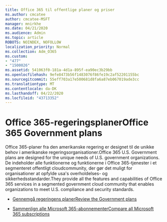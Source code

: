 ```yaml
---
title: Office 365 til offentlige planer og priser
ms.author: cmcatee
author: cmcatee-MSFT
manager: mnirkhe
ms.date: 04/21/2020
ms.audience: Admin
ms.topic: article
ROBOTS: NOINDEX, NOFOLLOW
localization_priority: Normal
ms.collection: Adm_O365
ms.custom:
- "477"
- "1500026"
ms.assetid: 541063f0-181a-4d1a-895f-ea90ec3b29bb
ms.openlocfilehash: 9efe8473b56f1483076f86fe19c2af52201155bc
ms.sourcegitcommit: 55eff703a17e500681d8fa6a87eb067019ade3cc
ms.translationtype: MT
ms.contentlocale: da-DK
ms.lasthandoff: 04/22/2020
ms.locfileid: "43713352"
---
```

# <a name="office-365-government-plans"></a><span data-ttu-id="b37fe-102">Office 365-regeringsplaner</span><span class="sxs-lookup"><span data-stu-id="b37fe-102">Office 365 Government plans</span></span>

<span data-ttu-id="b37fe-103">Office 365-planer fra den amerikanske regering er designet til de unikke behov i amerikanske regeringsorganisationer.</span><span class="sxs-lookup"><span data-stu-id="b37fe-103">Office 365 U.S. Government plans are designed for the unique needs of U.S. government organizations.</span></span> <span data-ttu-id="b37fe-104">De indeholder alle funktionerne og funktionerne i Office 365-tjenester i et segmenteret offentligt cloudcommunity, der gør det muligt for organisationer at opfylde usa's overholdelses- og sikkerhedsstandarder.</span><span class="sxs-lookup"><span data-stu-id="b37fe-104">They provide all the features and capabilities of Office 365 services in a segmented government cloud community that enables organizations to meet U.S. compliance and security standards.</span></span>
  
- [<span data-ttu-id="b37fe-105">Gennemgå regeringens planer</span><span class="sxs-lookup"><span data-stu-id="b37fe-105">Review the Government plans</span></span>](https://products.office.com/government/compare-office-365-government-plans)

- [<span data-ttu-id="b37fe-106">Sammenlign alle Microsoft 365-abonnementer</span><span class="sxs-lookup"><span data-stu-id="b37fe-106">Compare all Microsoft 365 subscriptions</span></span>](https://products.office.com/business/compare-more-office-365-for-business-plans)